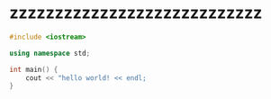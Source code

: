 ---
---

# zzzzzzzzzzzzzzzzzzzzzzzzzzzz

```c++
#include <iostream>

using namespace std;

int main() {
    cout << "hello world! << endl;
}
```


